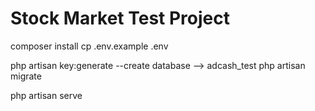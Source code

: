 # Stock Market Test Project

composer install
cp .env.example .env

php artisan key:generate
--create database --> adcash_test
php artisan migrate

php artisan serve


